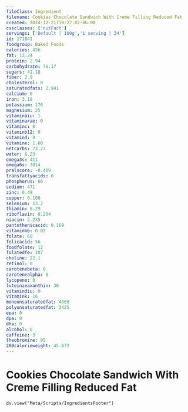 ```yaml
---
fileClass: Ingredient
filename: Cookies Chocolate Sandwich With Creme Filling Reduced Fat
created: 2024-12-21T19:27:02-06:00
cssclasses: ['nutFact']
servings: ['Default | 100g','1 serving | 34']
id: 171841
foodgroup: Baked Foods
calories: 436
fat: 13.24
protein: 2.94
carbohydrate: 76.17
sugars: 41.18
fiber: 2.9
cholesterol: 0
saturatedfats: 2.941
calcium: 0
iron: 3.18
potassium: 176
magnesium: 25
vitaminaiu: 1
vitaminarae: 0
vitaminc: 0
vitaminb12: 0
vitamind: 0
vitamine: 1.68
netcarbs: 73.27
water: 6.23
omega3s: 411
omega6s: 3014
pralscore: -0.489
transfattyacids: 0
phosphorus: 66
sodium: 471
zinc: 0.49
copper: 0.188
selenium: 13.2
thiamin: 0.29
riboflavin: 0.204
niacin: 2.235
pantothenicacid: 0.169
vitaminb6: 0.02
folate: 68
folicacid: 56
foodfolate: 12
folatedfe: 107
choline: 22.1
retinol: 0
carotenebeta: 0
carotenealpha: 0
lycopene: 0
luteinzeaxanthin: 30
vitamindiu: 0
vitamink: 16
monounsaturatedfat: 4660
polyunsaturatedfat: 3425
epa: 0
dpa: 0
dha: 0
alcohol: 0
caffeine: 3
theobromine: 95
200calorieweight: 45.872
---
```


# Cookies Chocolate Sandwich With Creme Filling Reduced Fat

```dataviewjs
dv.view("Meta/Scripts/IngredientsFooter")
```